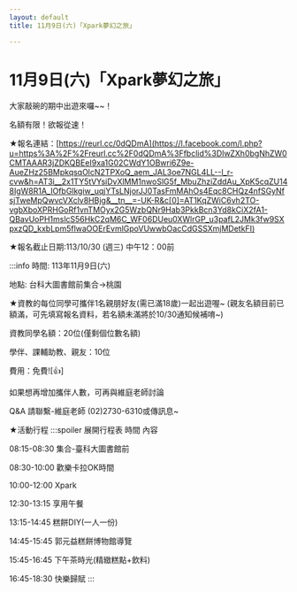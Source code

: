 ```yaml
---
layout: default
title: 11月9日(六)「Xpark夢幻之旅」

---
```


# 11月9日(六)「Xpark夢幻之旅」

大家敲碗的期中出遊來囉~~！

名額有限！欲報從速！

★報名連結：[https://reurl.cc/0dQDmA](https://l.facebook.com/l.php?u=https%3A%2F%2Freurl.cc%2F0dQDmA%3Ffbclid%3DIwZXh0bgNhZW0CMTAAAR3jZDKQBEeI9xa1G02CWdY1OBwri6Z9e-AueZHz25BMpkqsqOlcN2TPXoQ_aem_JAL3oe7NGL4LL--l_r-cvw&h=AT3i__2x1TY5tVYsiDvXlMM1nwoSlG5f_MbuZhziZddAu_XpK5cqZU148IgW8R1A_IOfbGlkgiw_uqjYTsLNjorJJ0TasFmMAhOs4Eqc8CHQz4nfSGyNfsjTweMpQwvcVXclv8HBjg&__tn__=-UK-R&c[0]=AT1KqZWiC6vh2TO-vgbXboXPRHGoRf1vnTMOyx2G5WzbQNr9Hab3PkkBcn3Yd8kCiX2fA1-QBavUoPH1mslcS56HkC2qM6C_WF06DUeu0XWlrGP_u3pafL2JMk3fw9SXpxzQD_kxbLpm5flwaOOErEvmlGpoVUwwbOacCdGSSXmjMDetkFI)

★報名截止日期:113/10/30 (週三) 中午12：00前

:::info
時間: 113年11月9日(六)

地點:  台科大圖書館前集合→桃園

★資教的每位同學可攜伴1名親朋好友(需已滿18歲)一起出遊喔~ 
(親友名額目前已額滿，可先填寫報名資料，若名額未滿將於10/30通知候補唷~)

資教同學名額：20位(僅剩個位數名額)

學伴、課輔助教、親友：10位

費用：免費![👍]

如果想再增加攜伴人數，可再與維庭老師討論

Q&A 請聯繫-維庭老師 (02)2730-6310或傳訊息~

★活動行程
:::spoiler 展開行程表
時間 內容

08:15-08:30 集合-臺科大圖書館前

08:30-10:00 歡樂卡拉OK時間

10:00-12:00 Xpark

12:30-13:15 享用午餐

13:15-14:45 糕餅DIY(一人一份)

14:45-15:45 郭元益糕餅博物館導覽

15:45-16:45 下午茶時光(精緻糕點+飲料)

16:45-18:30 快樂歸賦
:::
